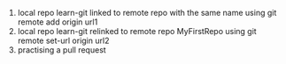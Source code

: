 1. local repo learn-git linked to remote repo with the same name using git remote add origin url1
2. local repo learn-git relinked to remote repo MyFirstRepo using git remote set-url origin url2
3. practising a pull request
